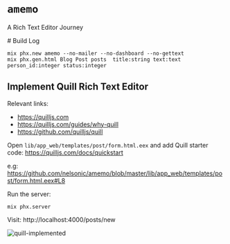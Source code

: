 # `amemo`

A Rich Text Editor Journey



# Build Log

```
mix phx.new amemo --no-mailer --no-dashboard --no-gettext
mix phx.gen.html Blog Post posts  title:string text:text person_id:integer status:integer
```

## Implement Quill Rich Text Editor

Relevant links:
+ https://quilljs.com
+ https://quilljs.com/guides/why-quill
+ https://github.com/quilljs/quill



Open `lib/app_web/templates/post/form.html.eex`
and add Quill starter code:
https://quilljs.com/docs/quickstart

e.g: https://github.com/nelsonic/amemo/blob/master/lib/app_web/templates/post/form.html.eex#L8

Run the server:

```
mix phx.server
```

Visit: http://localhost:4000/posts/new

![quill-implemented](https://user-images.githubusercontent.com/194400/84235579-face0c00-aaed-11ea-918a-228012796e29.png)
